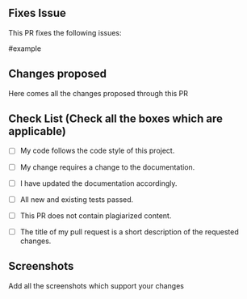 <!--Type in all the issues that have been fixed through this pull request ex : #1 -->

## Fixes Issue

This PR fixes the following issues:

#example

<!-- Write down all the changes made-->
## Changes proposed

Here comes all the changes proposed through this PR

<!-- Check all the boxes which are applicable to check the box correct follow the following conventions-->
<!--
[x] - Correct
[X] - Correct
-->

## Check List (Check all the boxes which are applicable) <!--Follow the above conventions to check the box-->

- [ ] My code follows the code style of this project.
- [ ] My change requires a change to the documentation.
- [ ] I have updated the documentation accordingly.
- [ ] All new and existing tests passed.
- [ ] This PR does not contain plagiarized content.
- [ ] The title of my pull request is a short description of the requested changes.


<!--Add screen shots of the changed output-->
## Screenshots 
Add all the screenshots which support your changes
